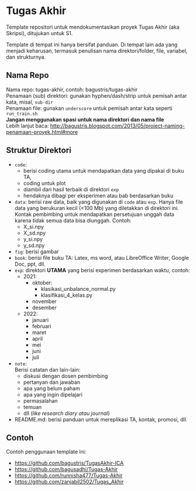 # Tugas Akhir  
Template repositori untuk mendokumentasikan proyek Tugas Akhir (aka Skripsi), ditujukan untuk S1.

Template di tempat ini hanya bersifat panduan. Di tempat lain ada yang menjadi keharusan, termasuk 
penulisan nama direktori/folder, file, variabel, dan strukturnya.

## Nama Repo
Nama repo: tugas-akhir, contoh: bagustris/tugas-akhir  
Penamaan (sub) direktori: gunakan hyphen/dash/strip untuk pemisah antar kata, misal, `sub-dir`  
Penamaan file: gunakan `underscore` untuk pemisah antar kata seperti `run_train.sh`  
**Jangan menggunakan spasi untuk nama direktori dan nama file**  
Lebih lanjut baca: http://bagustris.blogspot.com/2013/05/project-naming-penamaan-proyek.html#more


## Struktur Direktori
- `code`: 
   - berisi coding utama untuk mendapatkan data yang dipakai di buku TA, 
   - coding untuk plot
   - diambil dari hasil terbaik di direktori `exp`
   - hendaknya dibagi per eksperimen atau bab berdasarkan buku
- `data`: berisi raw data, baik yang digunakan di `code` atau `exp`. Hanya file data yang berukuran kecil (<100 Mb) yang diletakkan di direktori ini. Kontak pembimbing untuk mendapatkan persetujuan unggah data karena tidak semua data bisa diunggah.
Contoh:  
   - X_si.npy
   - X_sd.npy
   - y_si.npy
   - y_sd.npy  
- `fig`: berisi gambar
- `book`: berisi file buku TA: Latex, ms word, atau LibreOffice Writer, Google Doc, ppt, dll.
- `exp`: direktori **UTAMA** yang berisi experimen berdasarkan waktu, contoh:  
   - 2021:
      - oktober:  
         - klasikasi_unbalance_normal.py  
         - klasifikasi_4_kelas.py  
      - november
      - desember
   - 2022:  
      - januari
      - februari
      - maret  
      - april 
      - mei   
      - juni
      - juli
- `note`:  
  Berisi catatan dan lain-lain:  
  - diskusi dengan dosen pembimbing
  - pertanyan dan jawaban
  - apa yang belum paham
  - apa yang ingin dipelajari
  - permasalahan
  - temuan
  - dll (*like research diary atau journal*)
- README.md: berisi panduan untuk mereplikasi TA, kontak, promosi, dll.


## Contoh
Contoh penggunaan template ini:  
- https://github.com/bagustris/TugasAkhir-ICA
- https://github.com/bagusadhi/Tugas-Akhir  
- https://github.com/runnisha477/Tugas-Akhir  
- https://github.com/zanjabil2502/Tugas_Akhir  
